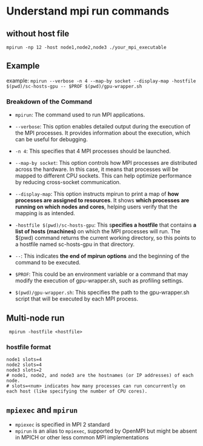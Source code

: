 # Understand mpi run commands
## without host file
`mpirun -np 12 -host node1,node2,node3 ./your_mpi_executable`
## Example
example: `mpirun --verbose -n 4 --map-by socket --display-map -hostfile $(pwd)/sc-hosts-gpu -- $PROF $(pwd)/gpu-wrapper.sh`


### Breakdown of the Command
- `mpirun`: The command used to run MPI applications.

- `--verbose`: This option enables detailed output during the execution of the MPI processes. It provides information about the execution, which can be useful for debugging.

- `-n 4`: This specifies that 4 MPI processes should be launched.

- `--map-by socket`: This option controls how MPI processes are distributed across the hardware. In this case, it means that processes will be mapped to different CPU sockets. This can help optimize performance by reducing cross-socket communication.

- `--display-map`: This option instructs mpirun to print a map of **how processes are assigned to resources**. It shows **which processes are running on which nodes and cores**, helping users verify that the mapping is as intended.

- `-hostfile $(pwd)/sc-hosts-gpu`: This s**pecifies a hostfile** that contains **a list of hosts (machines)** on which the MPI processes will run. The $(pwd) command returns the current working directory, so this points to a hostfile named sc-hosts-gpu in that directory.

- `--`: This indicates **the end of mpirun options** and the beginning of the command to be executed.

- `$PROF`: This could be an environment variable or a command that may modify the execution of gpu-wrapper.sh, such as profiling settings.

- `$(pwd)/gpu-wrapper.sh`: This specifies the path to the gpu-wrapper.sh script that will be executed by each MPI process.

## Multi-node run
` mpirun -hostfile <hostfile>`
### hostfile format
```Shell
node1 slots=4
node2 slots=4
node3 slots=2
# node1, node2, and node3 are the hostnames (or IP addresses) of each node.
# slots=<num> indicates how many processes can run concurrently on each host (like specifying the number of CPU cores).
```

## `mpiexec` and `mpirun`
- `mpiexec` is specified in MPI 2 standard
- `mpirun` is an alias to `mpiexec`, supported by OpenMPI but might be absent in MPICH or other less common MPI implementations